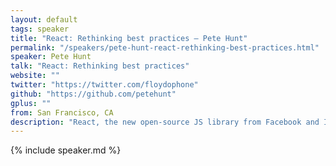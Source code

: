```yaml
---
layout: default
tags: speaker
title: "React: Rethinking best practices – Pete Hunt"
permalink: "/speakers/pete-hunt-react-rethinking-best-practices.html"
speaker: Pete Hunt
talk: "React: Rethinking best practices"
website: ""
twitter: "https://twitter.com/floydophone"
github: "https://github.com/petehunt"
gplus: ""
from: San Francisco, CA
description: "React, the new open-source JS library from Facebook and Instagram, is a different way to write JavaScript apps. When it was introduced at JSConf US in May, the audience was shocked by some of its design principles. One sarcastic tweet from an audience member ended up describing React's philosophy quite accurately: https://twitter.com/cowboy/status/339858717451362304\n\nAt Facebook and Instagram, we're trying to push the limits of what's possible on the web with React. My talk will start with a brief introduction to the framework, and then dive into three controversial topics: Throwing out the notion of templates and building views with JavaScript, “re-rendering” your entire application when your data changes, and a lightweight implementation of the DOM and events."
---
```


{% include speaker.md %}
